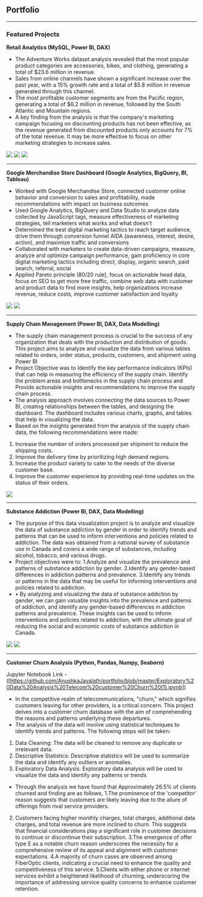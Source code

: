 ## Portfolio

---

### Featured Projects

**Retail Analytics (MySQL, Power BI, DAX)**
- The Adventure Works dataset analysis revealed that the most popular product categories are accessories, bikes, and clothing, generating a total of $23.6 million in revenue.
- Sales from online channels have shown a significant increase over the past year, with a 15% growth rate and a total of $5.8 million in revenue generated through this channel.
- The most profitable customer segments are from the Pacific region, generating a total of $6.2 million in revenue, followed by the South Atlantic and Mountain regions.
- A key finding from the analysis is that the company's marketing campaign focusing on discounting products has not been effective, as the revenue generated from discounted products only accounts for 7% of the total revenue. It may be more effective to focus on other marketing strategies to increase sales.
  
<img src="images/Retail Screenshot 1.png?raw=true"/>
<img src="images/Retail Screenshot 2.png?raw=true"/>
<img src="images/Retail Screenshot 3.png?raw=true"/>

---
**Google Merchandise Store Dashboard (Google Analytics, BigQuery, BI, Tableau)**
- Worked with Google Merchandise Store, connected customer online behavior and conversion to sales and profitability, made recommendations with impact on business outcomes
- Used Google Analytics, BigQuery and Data Studio to analyze data collected by JavaScript tags, measure effectiveness of marketing strategies, tell marketers what works and what doesn't
- Determined the best digital marketing tactics to reach target audience, drive them through conversion funnel AIDA (awareness, interest, desire, action), and maximize traffic and conversions
- Collaborated with marketers to create data-driven campaigns, measure, analyze and optimize campaign performance, gain proficiency in core digital marketing tactics including direct, display, organic search, paid search, referral, social
- Applied Pareto principle (80/20 rule), focus on actionable head data, focus on SEO to get more free traffic, combine web data with customer and product data to find more insights, help organizations increase revenue, reduce costs, improve customer satisfaction and loyalty
  
<img src="images/Google Analytics 1.png?raw=true"/>
<img src="images/Google Analytic KPI.png?raw=true"/>

---
**Supply Chain Management (Power BI, DAX, Data Modelling)**
- The supply chain management process is crucial to the success of any organization that deals with the production and distribution of goods. This project aims to analyze and visualize the data from various tables related to orders, order status, products, customers, and shipment using Power BI
- Project Objective was to Identify the key performance indicators (KPIs) that can help in measuring the efficiency of the supply chain. Identify the problem areas and bottlenecks in the supply chain process and Provide actionable insights and recommendations to improve the supply chain process.
- The analysis approach involves connecting the data sources to Power BI, creating relationships between the tables, and designing the dashboard. The dashboard includes various charts, graphs, and tables that help in visualizing the data.
- Based on the insights generated from the analysis of the supply chain data, the following recommendations were made:
1.	Increase the number of orders processed per shipment to reduce the shipping costs.
2.	Improve the delivery time by prioritizing high demand regions.
3.	Increase the product variety to cater to the needs of the diverse customer base.
4.	Improve the customer experience by providing real-time updates on the status of their orders.

<img src="images/Supply Chain ScreenShot 1.png"/>

---
**Substance Addiction (Power BI, DAX, Data Modelling)**
- The purpose of this data visualization project is to analyze and visualize the data of substance addiction by gender in order to identify trends and patterns that can be used to inform interventions and policies related to addiction. The data was obtained from a national survey of substance use in Canada and covers a wide range of substances, including alcohol, tobacco, and various drugs.
- Project objectives were to: 1.Analyze and visualize the prevalence and patterns of substance addiction by gender. 2.Identify any gender-based differences in addiction patterns and prevalence. 3.Identify any trends or patterns in the data that may be useful for informing interventions and policies related to addiction.
- •	By analyzing and visualizing the data of substance addiction by gender, we can gain valuable insights into the prevalence and patterns of addiction, and identify any gender-based differences in addiction patterns and prevalence. These insights can be used to inform interventions and policies related to addiction, with the ultimate goal of reducing the social and economic costs of substance addiction in Canada.

<img src="images/Substance Screenshot 1.png"/>
<img src="images/Substance Screenshot 2.png"/>

---
**Customer Churn Analysis (Python, Pandas, Numpy, Seaborn)**

Jupyter Notebook Link - ([https://github.com/AnushkaJayalath/portfolio/blob/master/Exploratory%20Data%20Analysis%20Telecom%20customer%20Churn%20(1).ipynb])

- In the competitive realm of telecommunications, "churn," which signifies customers leaving for other providers, is a critical concern. This project delves into a customer churn database with the aim of comprehending the reasons and patterns underlying these departures.
- The analysis of the data will involve using statistical techniques to identify trends and patterns. The following steps will be taken:
1. Data Cleaning: The data will be cleaned to remove any duplicate or irrelevant data.
2. Descriptive Statistics: Descriptive statistics will be used to summarize the data and identify any outliers or anomalies.
3. Exploratory Data Analysis: Exploratory data analysis will be used to visualize the data and identify any patterns or trends
- Through the analysis we have found that Approximately 26.5% of clients churned and finding are as follows,
1.The prominence of the 'competitor' reason suggests that customers are likely leaving due to the allure of offerings from rival service providers.
2. Customers facing higher monthly charges, total charges, additional data charges, and total revenue are more inclined to churn. This suggests that financial considerations play a significant role in customer decisions to continue or discontinue their subscription.
3.The emergence of offer type E as a notable churn reason underscores the necessity for a comprehensive review of its appeal and alignment with customer expectations.
4.A majority of churn cases are observed among FiberOptic clients, indicating a crucial need to enhance the quality and competitiveness of this service.
5.Clients with either phone or internet services exhibit a heightened likelihood of churning, underscoring the importance of addressing service quality concerns to enhance customer retention.
